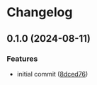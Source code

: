 # Changelog

## 0.1.0 (2024-08-11)


### Features

* initial commit ([8dced76](https://github.com/k3nsei/ngx-signal-store-query/commit/8dced765f84ab79978541b3e46988e98b4199683))
